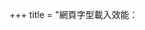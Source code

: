 +++
title = "網頁字型載入效能：<style> 與 <link preload> 的最佳實踐"
description = "探討兩種網頁字型載入方式的效能差異，解析載入順序對 FCP、LCP、CLS 的影響。深入分析 preload 的優勢與注意事項。想提升網頁速度，這篇不可錯過！"
date = "2025-06-01T00:00:00Z"
updated = "2025-07-28T09:38:33.403Z"
draft = false

[taxonomies]
tags = [ ]
providers = [ "Felo Search" ]
licenses = [ "GFDL 1.3" ]

[extra]
withAI = "<https://felo.ai/search/ktKNE2aX8F4uJpftfbCDnS?invite=dOLYGeJyZJqVX>"
+++
{% editor_note() %}
這是我在調整 Duckquill template (本站點使用的範本) 時生成的參考資料。Duckquill 原本的做法是方法一，而我將它優化為方法二，在提出 PR 時我需要一個明確的解釋來支撐這個改變。

這是成品 PR: [feat: Optimize head performance and enhance SEO #165 - daudix/duckquill](https://codeberg.org/daudix/duckquill/pulls/165)
{% end %}

{% chat(speaker="jim") %}
請問在網頁效能極致調校技術中，僅使用 `<style>` 來載入字型檔案，以及搭配 `<link>` 來載入字型檔案兩種做法是否有區別? 我知道它們都能夠運作，我想問的是有關於載入順序和效能之類的區別，哪個做法更加好。  
註: 兩個方法的詳細說明如下

1. `<style>` 的方法是載入一個內定義了 `@font-face` 並連結到站台上的 woff2 字型檔。
2. `<link>` 的方法是實作 1 方法的同時，在 html 中加上 `<link as="font" crossorigin="" href="/fonts/Iansui-Regular.woff2" rel="preload" type="font/woff2">` 這種方式來載入該 woff2 字型檔

{% end %}

{% chat(speaker="felo") %}
在網頁效能的極致調校中，對於關鍵字型的載入，結合在 `<head>` 中內嵌 `<style>` 來定義 `@font-face`，並同時使用 `<link rel="preload" as="font">` 來預先載入字型檔案的做法，通常能提供更佳的載入效能。這種組合策略能夠確保瀏覽器盡早發現字型宣告並以高優先級開始下載字型檔案，從而加速首次內容繪製 (FCP) 和最大內容繪製 (LCP)，並有助於減少因字型替換引起的版面配置位移 (CLS)。
{% end %}

## 字型載入機制

在討論兩種方法的差異之前，理解瀏覽器如何處理字型載入至關重要。

### `@font-face` 宣告

`@font-face` CSS 規則用於定義自訂字型的名稱及其來源檔案路徑 [^65][^66]。一個常見的誤解是瀏覽器一遇到 `@font-face` 宣告就會請求字型檔案，但事實並非如此 [^65]。字型檔案僅在頁面中實際有元素使用了該 `font-family` 時才會被下載 [^65][^66]。例如：

```css
@font-face {
  font-family: "MyCustomFont";
  src: url("/fonts/MyCustomFont.woff2") format("woff2");
}

h1 {
  font-family: "MyCustomFont";
}
```

在此範例中，只有當頁面包含 `<h1>` 元素時，`MyCustomFont.woff2` 才會被下載。

### `<link rel="preload" as="font">`

`<link rel="preload" as="font">` 是一種資源提示 (resource hint)，指示瀏覽器提早並以高優先級下載指定的資源，而不阻塞文件的渲染 [^27][^66]。對於字型而言，這意味著瀏覽器可以在解析 CSS 並確定字型是否被實際使用之前就開始下載字型檔案 [^66]。預先載入的字型檔案會更早地可用於頁面渲染。

## 方法一：僅使用 `<style>` 內嵌 `@font-face`

此方法是將 `@font-face` 宣告直接寫在 HTML 文件 `<head>` 內的 `<style>` 標籤中。

### 載入順序與發現時機

- 瀏覽器在解析 HTML `<head>` 時會遇到內嵌的 `<style>` 標籤，從而較早發現 `@font-face` 宣告 [^65][^66]。這比將宣告放在外部 CSS 檔案中能更早被瀏覽器知曉。
- 字型檔案的下載請求僅在瀏覽器解析 CSS 並確認頁面上有元素實際使用此字型後才會發出 [^65]。

### 效能優點

- **早期宣告發現**：相較於外部樣式表，內嵌樣式能讓瀏覽器更快發現字型宣告 [^66]。
- **避免下載未使用字型**：如果頁面最終沒有使用該字型，瀏覽器不會下載字型檔案，從而節省頻寬 [^66]。

### 效能考量

- 儘管字型宣告被早期發現，字型檔案的下載仍需等待 CSSOM (CSS Object Model) 构建完成，且瀏覽器確認該字型被頁面元素所需要之後才會開始。這可能導致字型檔案相對於頁面其他關鍵資源較晚開始下載。

## 方法二：`<style>` 內嵌 `@font-face` 搭配 `<link rel="preload">`

此方法在實施方法一的基礎上，額外在 HTML 的 `<head>` 中加入 `<link rel="preload" as="font" ...>` 來指定相同的 `woff2` 字型檔。使用者提供的範例如下：

```html
<link as="font" crossorigin="" href="/fonts/Iansui-Regular.woff2" rel="preload" type="font/woff2">
```

同時，`<style>` 中定義：

```css
@font-face {
  font-family: 'Iansui'; /* 假設的字型名稱 */
  src: url('/fonts/Iansui-Regular.woff2') format('woff2');
  /* 其他 font-display 等屬性 */
}
```

### 載入順序與發現時機（方法二）

- `@font-face` 宣告同樣透過內嵌 `<style>` 被早期發現。
- `<link rel="preload">` 指令使瀏覽器能夠在頁面載入的早期階段就發現字型資源，並立即以高優先級開始下載，無需等待樣式表下載和解析完成，也不論該字型是否已被頁面實際需要 [^66][^96]。
- 預先載入字型時，必須包含 `crossorigin` 屬性，因為字型被視為CORS資源，即使是同源字型也是如此 [^66]。

### 效能優點（方法二）

- **極早期字型檔案下載**：`preload` 確保關鍵字型檔案的下載請求非常早就被觸發，通常與其他關鍵資源並行下載 [^66]。
- **改善 FCP/LCP**：字型檔案更早可用，可以縮短文字不可見 (FOIT) 或使用後備字型 (FOUT) 的時間，對於依賴此字型的文字內容，能有效提升首次內容繪製 (FCP) 和最大內容繪製 (LCP) 的速度 [^65]。
- **減少 CLS**：如果字型能足夠早地載入，可以避免或減少因字型切換（從後備字型換到網頁字型）導致的版面配置位移 (Cumulative Layout Shift, CLS) [^65]。
- **確保關鍵字型可用性**：對於影響「首屏」(above-the-fold) 內容渲染的關鍵字型，`preload` 尤其有效 [^65]。

### 效能考量（方法二）

- **資源競爭**：`preload` 會指示瀏覽器以高優先級下載資源，這可能會從其他關鍵資源的載入中占用頻寬和處理器時間 [^65]。因此，應僅對確實關鍵的字型使用 `preload`。
- **可能下載未使用字型**：由於 `preload` 不等待確認字型是否實際被使用就開始下載 [^66]，如果預先載入的字型最終未在頁面中使用，會造成頻寬浪費。
- **繞過部分內容協商**：`preload` 會忽略如 `unicode-range` 等 CSS 描述符，它會下載指定的整個字型檔案 [^65]。因此，審慎使用時，應只用於載入單一、確切需要的字型格式 [^65]。

## 比較與建議

兩種方法的核心區別在於**字型檔案下載的觸發時機和優先級**。

- **僅使用 `<style>` 內嵌 `@font-face`**：瀏覽器早早知道有這個字型定義，但只有在頁面實際用到它時才開始下載。
- **`<style>` 內嵌 `@font-face` 搭配 `<link rel="preload">`**：瀏覽器不僅早早知道定義，還被指示立即以高優先級下載字型檔案，使其能更快地應用於頁面渲染。

對於追求極致效能，特別是針對影響初始渲染和核心網頁指標 (Core Web Vitals) 的關鍵字型，**方法二（內嵌 `<style>` + `preload`）通常是更優的選擇**。

- 內嵌 `@font-face` 確保了宣告的早期發現，而 `preload` 則確保了字型檔案本身的早期下載 [^66]。
- 研究指出，預先載入最重要的字型可以非常有效地改善載入效能 [^65]。一項測試顯示，預先載入網頁字型並結合內嵌關鍵 CSS（包含字型宣告）可以顯著提升頁面載入速度指標 [^96]。
- 使用 `preload` 時，應確保僅用於頁面初始視圖渲染所必需的字型，並正確使用 `crossorigin` 屬性。

## 結論

為了最大化網頁字型的載入效能，特別是對於那些對使用者體驗至關重要的關鍵字型（例如用於標題或主要內容的字型），結合在 `<head>` 中內嵌 `<style>` 以定義 `@font-face`，並同時使用 `<link rel="preload" as="font">` 預先載入相應的 `woff2` 字型檔案，是當前推薦的更佳實踐。這種方法透過提早發現字型宣告和以高優先級下載字型檔案，有效地縮短了字型可用時間，從而對 FCP、LCP 和 CLS 等核心網頁指標產生正面影響。然而，`preload` 的使用應具有策略性，僅限於真正關鍵的字型，以避免不必要的資源競爭和頻寬浪費。

[^27]: [預先載入模組| Articles - web.dev](https://web.dev/articles/modulepreload?hl=zh-tw)
[^65]: [Best practices for fonts | Articles | web.dev](https://web.dev/articles/font-best-practices)
[^66]: [Optimize web fonts | web.dev](https://web.dev/learn/performance/optimize-web-fonts)
[^96]: [Benchmarking Web-font Loading | Oliver Roick](https://oliverroick.net/writing/2021/benchmarking-web-font-loading.html)

